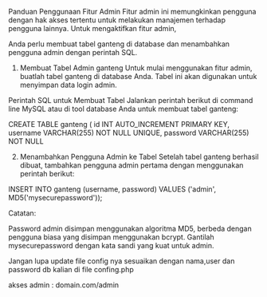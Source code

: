 Panduan Penggunaan Fitur Admin
Fitur admin ini memungkinkan pengguna dengan hak akses tertentu untuk melakukan manajemen terhadap pengguna lainnya. Untuk mengaktifkan fitur admin, 

Anda perlu membuat tabel ganteng di database dan menambahkan pengguna admin dengan perintah SQL.

1. Membuat Tabel Admin ganteng
Untuk mulai menggunakan fitur admin, buatlah tabel ganteng di database Anda. Tabel ini akan digunakan untuk menyimpan data login admin.

Perintah SQL untuk Membuat Tabel
Jalankan perintah berikut di command line MySQL atau di tool database Anda untuk membuat tabel ganteng:


CREATE TABLE ganteng (
    id INT AUTO_INCREMENT PRIMARY KEY,
    username VARCHAR(255) NOT NULL UNIQUE,
    password VARCHAR(255) NOT NULL

2. Menambahkan Pengguna Admin ke Tabel
Setelah tabel ganteng berhasil dibuat, tambahkan pengguna admin pertama dengan menggunakan perintah berikut:


INSERT INTO ganteng (username, password) VALUES ('admin', MD5('mysecurepassword'));

Catatan:

Password admin disimpan menggunakan algoritma MD5, berbeda dengan pengguna biasa yang disimpan menggunakan bcrypt.
Gantilah mysecurepassword dengan kata sandi yang kuat untuk admin.

Jangan lupa update file config nya sesuaikan dengan nama,user dan password db kalian di file confing.php

akses admin : domain.com/admin
